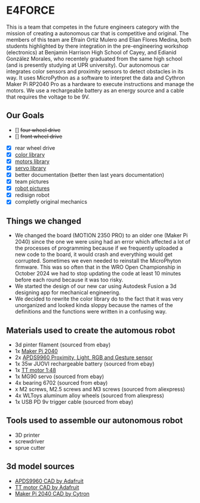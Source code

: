 # E4FORCE
This is a team that competes in the future engineers category with the mission of creating a autonomous car that is competitive and original. The members of this team are Efrain Ortiz Mulero and Elian Flores Medina, both students highlighted by there integration in the pre-engineering workshop (electronics) at Benjamin Harrison High School of Cayey, and Edianid González Morales, who recentely graduated from the same high school (and is presently studying at UPR university). Our autonomous car integrates color sensors and proximity sensors to detect obstacles in its way. It uses MicroPython as a software to interpret the data and Cythron Maker Pi RP2040 Pro as a hardware to execute instructions and manage the motors. We use a rechargeable battery as an energy source and a cable that requires the voltage to be 9V.

## Our Goals
- [] ~~four wheel drive~~
- [] ~~front wheel drive~~
- [x] rear wheel drive
- [x] [color library](/src/color.py)
- [x] [motors library](/src/motors.py)
- [x] [servo library](/src/servo.py)
- [x] better documentation (better then last years documentation)
- [x] team pictures
- [x] [robot pictures](/v-photos/V1_car)
- [x] redisign robot
- [x] completly original mechanics

## Things we changed
- We changed the board (MOTION 2350 PRO) to an older one (Maker Pi 2040) since the one we were using had an error which affected a lot of the processes of programming because if we frequently uploaded a new code to the board, it would crash and everything would get corrupted. Sometimes we even needed to reinstall the MicroPhyton firmware. This was so often that in the WRO Open Championship in October 2024 we had to stop updating the code at least 10 minutes before each round because it was too risky.
- We started the design of our new car using Autodesk Fusion a 3d designing app for mechanical engineering.
- We decided to rewrite the color library do to the fact that it was very unorganized and looked kinda sloppy because the names of the definitions and the functions were written in a confusing way.

## Materials used to create the automous robot
- 3d pinter filament (sourced from ebay)
- 1x [Maker Pi 2040](https://www.adafruit.com/product/5129)
- 2x [APDS9960 Proximity, Light, RGB and Gesture sensor](https://www.adafruit.com/product/3595)
- 1x 35w JUOVI rechargeable battery (sourced from ebay)
- 1x [TT motor 1:48](https://www.adafruit.com/product/3777) 
- 1x MG90 servo (sourced from ebay)
- 4x bearing 6702 (sourced from ebay)
-  x M2 screws, M2.5 screws and M3 screws (sourced from aliexpress)
- 4x WLToys aluminum alloy wheels (sourced from aliexpress)
- 1x USB PD 9v trigger cable (sourced from ebay)

## Tools used to assemble our autonomous robot 
- 3D printer
- screwdriver
- sprue cutter

## 3d model sources
- [APDS9960 CAD by Adafruit](https://github.com/adafruit/Adafruit_CAD_Parts/tree/main/3595%20APDS9960%20Sensor)
- [TT motor CAD by Adafruit](https://github.com/adafruit/Adafruit_CAD_Parts/tree/main/3777%20TT%20Motor)
- [Maker Pi 2040 CAD by Cytron](https://www.cytron.io/p-maker-pi-rp2040-simplifying-robotics-with-raspberry-pi-rp2040)
